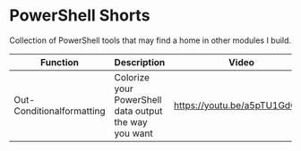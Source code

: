 # PowerShell Shorts

Collection of PowerShell tools that may find a home in other modules I build.

|Function|Description|Video
|---|---|---|
|Out-Conditionalformatting|Colorize your PowerShell data output the way you want|https://youtu.be/a5pTU1GdQ7Y